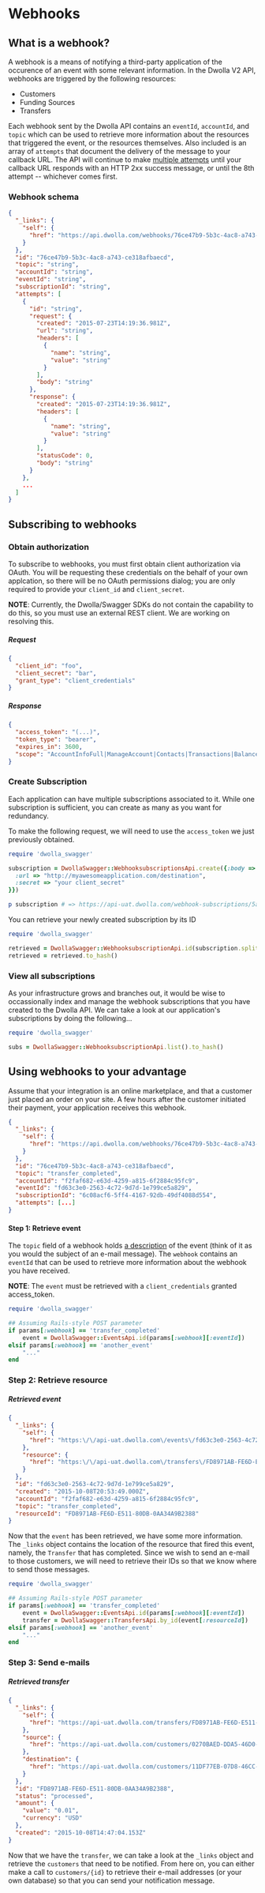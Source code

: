 # Webhooks

## What is a webhook?
A webhook is a means of notifying a third-party application of the occurence of an event with some relevant information. In the Dwolla V2 API, webhooks are triggered by the following resources: 

- Customers
- Funding Sources
- Transfers

Each webhook sent by the Dwolla API contains an `eventId`, `accountId`, and `topic` which can be used to retrieve more information about the resources that triggered the event, or the resources themselves. Also included is an array of `attempts` that document the delivery of the message to your callback URL. The API will continue to make [multiple attempts](http://docsv2.dwolla.com/#webhook-subscriptions) until your callback URL responds with an HTTP 2xx success message, or until the 8th attempt -- whichever comes first. 

### Webhook schema

```json
{
  "_links": {
    "self": {
      "href": "https://api.dwolla.com/webhooks/76ce47b9-5b3c-4ac8-a743-ce318afbaecd"
    }
  },
  "id": "76ce47b9-5b3c-4ac8-a743-ce318afbaecd",
  "topic": "string",
  "accountId": "string",
  "eventId": "string",
  "subscriptionId": "string",
  "attempts": [
    {
      "id": "string",
      "request": {
        "created": "2015-07-23T14:19:36.981Z",
        "url": "string",
        "headers": [
          {
            "name": "string",
            "value": "string"
          }
        ],
        "body": "string"
      },
      "response": {
        "created": "2015-07-23T14:19:36.981Z",
        "headers": [
          {
            "name": "string",
            "value": "string"
          }
        ],
        "statusCode": 0,
        "body": "string"
      }
    },
    ...
  ]
}
```

## Subscribing to webhooks

### Obtain authorization
To subscribe to webhooks, you must first obtain client authorization via OAuth. You will be requesting these credentials on the behalf of your own applcation, so there will be no OAuth permissions dialog; you are only required to provide your `client_id` and `client_secret`. 

**NOTE**: Currently, the Dwolla/Swagger SDKs do not contain the capability to do this, so you must use an external REST client. We are working on resolving this. 

##### Request
```json
{
  "client_id": "foo",
  "client_secret": "bar",
  "grant_type": "client_credentials"
}
```
##### Response
```json
{
  "access_token": "(...)",
  "token_type": "bearer",
  "expires_in": 3600,
  "scope": "AccountInfoFull|ManageAccount|Contacts|Transactions|Balance|Send|Request|Funding"
}
```

### Create Subscription
Each application can have multiple subscriptions associated to it. While one subscription is sufficient, you can create as many as you want for redundancy. 

To make the following request, we will need to use the `access_token` we just previously obtained. 

```ruby
require 'dwolla_swagger'

subscription = DwollaSwagger::WebhooksubscriptionsApi.create({:body => {
  :url => "http://myawesomeapplication.com/destination",
  :secret => "your client_secret"
}})

p subscription # => https://api-uat.dwolla.com/webhook-subscriptions/5af4c10a-f6de-4ac8-840d-42cb65454216
```

You can retrieve your newly created subscription by its ID

```ruby
require 'dwolla_swagger'

retrieved = DwollaSwagger::WebhooksubscriptionApi.id(subscription.split('/')[-1])
retrieved = retrieved.to_hash()
```

### View all subscriptions
As your infrastructure grows and branches out, it would be wise to occassionally index and manage the webhook subscriptions that you have created to the Dwolla API. We can take a look at our application's subscriptions by doing the following...

```ruby
require 'dwolla_swagger'

subs = DwollaSwagger::WebhooksubscriptionApi.list().to_hash()
```

## Using webhooks to your advantage
Assume that your integration is an online marketplace, and that a customer just placed an order on your site. A few hours after the customer initiated their payment, your application receives this webhook.

```json
{
  "_links": {
    "self": {
      "href": "https://api.dwolla.com/webhooks/76ce47b9-5b3c-4ac8-a743-ce318afbaecd"
    }
  },
  "id": "76ce47b9-5b3c-4ac8-a743-ce318afbaecd",
  "topic": "transfer_completed",
  "accountId": "f2faf682-e63d-4259-a815-6f2884c95fc9",
  "eventId": "fd63c3e0-2563-4c72-9d7d-1e799ce5a829",
  "subscriptionId": "6c08acf6-5ff4-4167-92db-49df4088d554",
  "attempts": [...]
}
```

#### Step 1: Retrieve event
The `topic` field of a webhook holds [a description](http://docsv2.dwolla.com/#events) of the event (think of it as you would the subject of an e-mail message). The `webhook` contains an `eventId` that can be used to retrieve more information about the webhook you have received. 

**NOTE**: The `event` must be retrieved with a `client_credentials` granted access_token.

```ruby
require 'dwolla_swagger'

## Assuming Rails-style POST parameter
if params[:webhook] == 'transfer_completed'
	event = DwollaSwagger::EventsApi.id(params[:webhook][:eventId])
elsif params[:webhook] == 'another_event'
	"..."
end
```

### Step 2: Retrieve resource

##### Retrieved event
```json
{
  "_links": {
    "self": {
      "href": "https:\/\/api-uat.dwolla.com\/events\/fd63c3e0-2563-4c72-9d7d-1e799ce5a829"
    },
    "resource": {
      "href": "https:\/\/api-uat.dwolla.com\/transfers\/FD8971AB-FE6D-E511-80DB-0AA34A9B2388"
    }
  },
  "id": "fd63c3e0-2563-4c72-9d7d-1e799ce5a829",
  "created": "2015-10-08T20:53:49.000Z",
  "accountId": "f2faf682-e63d-4259-a815-6f2884c95fc9",
  "topic": "transfer_completed",
  "resourceId": "FD8971AB-FE6D-E511-80DB-0AA34A9B2388"
}
```

Now that the `event` has been retrieved, we have some more information. The `_links` object contains the location of the resource that fired this event, namely, the `Transfer` that has completed. Since we wish to send an e-mail to those customers, we will need to retrieve their IDs so that we know where to send those messages.

```ruby
require 'dwolla_swagger'

## Assuming Rails-style POST parameter
if params[:webhook] == 'transfer_completed'
	event = DwollaSwagger::EventsApi.id(params[:webhook][:eventId])
	transfer = DwollaSwagger::TransfersApi.by_id(event[:resourceId])
elsif params[:webhook] == 'another_event'
	"..."
end
```

### Step 3: Send e-mails 

##### Retrieved transfer
```json
{
  "_links": {
    "self": {
      "href": "https://api-uat.dwolla.com/transfers/FD8971AB-FE6D-E511-80DB-0AA34A9B2388"
    },
    "source": {
      "href": "https://api-uat.dwolla.com/customers/0270BAED-DDA5-46D0-B074-E7F3D478896F"
    },
    "destination": {
      "href": "https://api-uat.dwolla.com/customers/11DF77EB-07D8-46CC-ADB2-F5EFF24BB7BE"
    }
  },
  "id": "FD8971AB-FE6D-E511-80DB-0AA34A9B2388",
  "status": "processed",
  "amount": {
    "value": "0.01",
    "currency": "USD"
  },
  "created": "2015-10-08T14:47:04.153Z"
}
```

Now that we have the `transfer`, we can take a look at the `_links` object and retrieve the `customers` that need to be notified. From here on, you can either make a call to `customers/{id}` to retrieve their e-mail addresses (or your own database) so that you can send your notification message.
